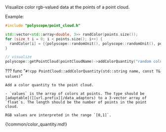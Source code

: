 Visualize color rgb-valued data at the points of a point cloud.

Example:
```cpp
#include "polyscope/point_cloud.h"

std::vector<std::array<double, 3>> randColor(points.size());
for (size_t i = 0; i < points.size(); i++) {
  randColor[i] = {{polyscope::randomUnit(), polyscope::randomUnit(), polyscope::randomUnit()}};
}

// visualize
polyscope::getPointCloud(pointCloudName)->addColorQuantity("random color", randColor);
```

??? func "`#!cpp PointCloud::addColorQuantity(std::string name, const T& values)`"

    Add a color quantity to the point cloud.

    - `values` is the array of colors at points. The type should be [adaptable]([[url.prefix]]/data_adaptors) to a 3-vector array of `float`s. The length should be the number of points in the point cloud.

    RGB values are interpreted in the range `[0,1]`.


{!common/color_quantity.md!}
